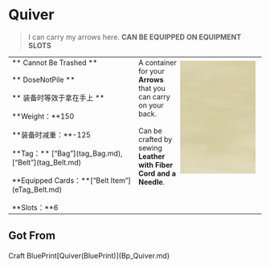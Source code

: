 # Quiver  
> I can carry my arrows here. <b>CAN BE EQUIPPED ON EQUIPMENT SLOTS</b>  
  
<table class="table table-bordered" data-toggle="table"  data-show-header="false"><thead style="display:none"><tr ><th  style="width:50%;text-align:left;vertical-align:top;"  >title</th><th  style="width:50%;text-align:left;vertical-align:top;"  ></th></tr></thead><tr ><td  style="width:50%;text-align:left;vertical-align:top;"  >** Cannot Be Trashed **<br><br>** DoseNotPile **<br><br>** 装备时等效于拿在手上 **<br><br>**Weight：**150<br><br>**装备时减重：**-125<br><br>**Tag：**	[“Bag”](tag_Bag.md), [“Belt”](tag_Belt.md)<br><br>**Equipped Cards：**[“Belt Item”](eTag_Belt.md)<br><br>**Slots：**6</td><td  style="width:50%;text-align:left;vertical-align:top;"  ><div style="float:right; margin:5px"><div class="gamecard" style="width:150px; height:225px;"><a href="Quiver.md" style="color:black"><img class="bg" decoding="async" src="Sprite/BG_SandFront.png" href="a.md" style="max-width:150px;max-height:225px;"><img decoding="async" src="Sprite/Quiver.png" class="cardimageNoBack" style="transform: translate(-50%, 0%) scale(0.4398826979472141);"><span style="font-size: 25px;">Quiver</span></a></div></div>A container for your <b>Arrows</b> that you can carry on your back.<br><br>Can be crafted by sewing <b>Leather with Fiber Cord and a Needle</b>.</td></tr></tbody></table>  
  
## Got From  
<div style="display:inline-block"><div class="gamedatalist" style="text-align:left;min-width:200px;min-height:0px;"><div style="display:inline-block"><div style="display:inline-block;vertical-align:middle;">Craft BluePrint</div><div style="display:inline-block;vertical-align:middle;">[Quiver(BluePrint)](Bp_Quiver.md)</div></div></div></div>  
  


<script>document.title="Quiver - Card Survival Wiki";</script>